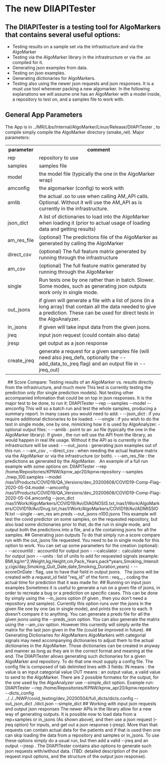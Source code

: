 # The new DllAPITester
## The DllAPITester is a testing tool for AlgoMarkers that contains several useful options:
- Testing results on a sample set via the infrastructure and via the AlgoMarker
- Testing via the AlgoMarker library in the infrastructure or via the .so compiled for it.
- Generating json examples from data.
- Testing on json examples.
- Generating dictionaries for AlgoMarkers.
- Testing also using the newer json requests and json responses.
It is a must use tool whenever packing a new algomarker.
In the following explanations we will assume one has an AlgoMarker with a model inside, a repository to test on, and a samples file to work with.
 
## General App Parameters
The App is in ../MR/Libs/Internal/AlgoMarker/Linux/Release/DllAPITester , to compile simply compile the AlgoMarker directory (smake_rel).
Major parameters:
 
<table><tbody>
<tr>
<th>parameter</th>
<th>comment</th>
</tr>
<tr>
<td>rep</td>
<td>repository to use</td>
</tr>
<tr>
<td>samples</td>
<td>samples file</td>
</tr>
<tr>
<td>model</td>
<td>the model file (typically the one in the AlgoMarker wrap)</td>
</tr>
<tr>
<td>amconfig</td>
<td>the algomarker (config) to work with</td>
</tr>
<tr>
<td>amlib</td>
<td>the actual .so to use when calling AM_API calls. Optional. Without it will use the AM_API as is currently in the infrastructure.</td>
</tr>
<tr>
<td>json_dict</td>
<td>A list of dictionaries to load into the AlgoMarker when loading it (prior to actual usage of loading data and getting results)</td>
</tr>
<tr>
<td>am_res_file</td>
<td>(optional) The predictions file of the AlgoMarker as generated by calling the AlgoMarker</td>
</tr>
<tr>
<td>direct_csv</td>
<td>(optional) The full feature matrix generated by running through the infrastructure</td>
</tr>
<tr>
<td>am_csv</td>
<td>(optional) The full feature matrix generated by running through the AlgoMarker</td>
</tr>
<tr>
<td>single</td>
<td>Run tests one by one rather than in batch. Slower. Some modes, such as generating json outputs work only in single mode.</td>
</tr>
<tr>
<td>out_jsons</td>
<td>if given will generate a file with a list of jsons (in a long array) that contain all the data needed to give a prediction. These can be used for direct tests in the AlgoAnalyzer.</td>
</tr>
<tr>
<td>in_jsons</td>
<td>if given will take input data from the given jsons.</td>
</tr>
<tr>
<td>jreq</td>
<td>input json request (could contain also data)</td>
</tr>
<tr>
<td>jresp</td>
<td>get output as a json response</td>
</tr>
<tr>
<td>create_jreq</td>
<td>generate a request for a given samples file (will need also jreq_defs, optionally the --add_data_to_jreq flag) and an output file in --jreq_out)</td>
</tr>
</tbody></table>
 
## Score Compare: Testing results of an AlgoMarker vs. results directly from the infrastructure, and much more
This test is currently testing the prediction only (for single prediction models). Not testing other accompanied infomation that could be on top in json responses.
It is the major test to be done, to run it:
DllAPITester --rep <rep> --samples <samples file> --model <model file> --amconfig <algomarker config file>
This will so a batch run and test the whole samples, producing a summary report.
In many cases you would need to add:
- --json_dict <list of dictionaries> : if you require additional dictionaries to be loaded.
- --single : if you wish to do the test in single mode, one by one, mimicking how it is used by AlgoAnalyzer.
- optional output files:
  - --amlib <lib> : point to an .so file (typically the one in the AlgoMarker library). If given , the run will use the API from the library, as would happen in real life usage. Without it the API as is currently in the infrastructure will be used.
  - --out_jsons <output file> : generating json examples out of this run.
  - --am_csv <file> , --direct_csv <file> : when needing the actual feature matrix via the AlgoMarker or via the infrastructure (or both).
  - --am_res_file : the predictions as generated by the AlgoMarker.
 
An example of a full run example with some options on:
DllAPITester --rep /home/Repositories/KPNW/kpnw_apr20/kpnw.repository --samples ./nwp_100.samples --model /nas1/Products/COVID19/QA_Versions/dev_20200608/COVID19-Comp-Flag-2020-05-04.model --amconfig /nas1/Products/COVID19/QA_Versions/dev_20200608/COVID19-Comp-Flag-2020-05-04.amconfig --json_dict /nas1/Work/AlgoMarkers/COVID19/Avi/DIAGNOSIS.txt,/nas1/Work/AlgoMarkers/COVID19/Avi/Drug.txt,/nas1/Work/AlgoMarkers/COVID19/Avi/ADMISSION.txt --single --am_res am.preds --out_jsons n100.jsons
This example will test the covid predictor on some samples, on the requested repository, but also load some dictionaries prior to that, do the run in single mode, and output both the predictions into a file, and a file containing jsons for all the samples.
## Generating json outputs
To do that simply run a score compare run with the out_jsons file requested. You need to be in single mode for this option to work.
You can set up some parameters for the creation (optional):
- 
--accountId <arg> :  accountId for output json
- 
--calculator <arg> :  calculator name for output json
- 
--units <arg> : list of units to add for requested signals (example: BMI,kg/m^2,Weight,kg,Height,cm,Pack_Years,pack*years,Smoking_Intensity,cigs/day,Smoking_Quit_Date,date,Smoking_Duration,years)
- 
--scoreOnDate : flag, use to have that field in output jsons.
 
The jsons will be created with a request_id field "req_id" of the form : req_<pid>_<time for prediction> , coding the actual time for prediction that it was made for.
## Running on input json examples
Sometimes it is useful to generate a run on a given file of jsons, in order to recreate a bug or a prediction on specific cases.
This can be done by simply using the --in_jsons option (if given , then you don't need a repository and samples).
Currently this option runs over the jsons in the given file one by one (as in single mode), and prints the score to each. It doesn't compare it to anything.
You can generate a preds file for all the given jsons using the --preds_json <file> option.
You can also generate the matrix using the --am_csv option. However this currently will simply write the matrix for the last json given in the file (could be improved in future).
## Generating Dictionaries for AlgoMarkers
AlgoMarkers with categorial signals may need accompanying dictionaries to adjust them to the actual dictionaries in the AlgoMarker.
Those dictionaries can be created in anyway and manner as long as they are in the correct format and meaning at the end.
The DllAPITester allows generating such dictionaries for a given AlgoMarker and repository.
To do that one must supply a config file. The config file is composed of tab delimited lines with 3 fields:
<signal> <IN or OUT> <categorial value>
IN means : the value is an input categorial value
OUT means : an output value, a valid value to send to the AlgoMarker.
There are 2 possible formates for the output, for the one used by the AlgoAnalyzer use --simple_dict option.
Example run:
DllAPITester --rep /home/Repositories/KPNW/kpnw_apr20/kpnw.repository --dicts_config ../../../NWP/covid_testing/dev_20200504/full_dicts/dicts.config --out_json_dict ./dict.json --simple_dict
## Working with input json requests and output json responses
The newer APIs in the library allow for a new way of generating outputs. It is possible now to load data from a rep+samples or in_jsons (As shown above), and then use a json request (–jreq option) for inputs, and get out a json response (–jresp). More than that: requests can contain actual data for the patients and if that is used then one can skip loading the data from a repository and samples or in_jsons.
To use these options simply do a usual run, but then add a valid --jreq <json request file> and an output --jresp <output response>.
The DllAPITester contains also options to generate such json requests with/without data.
(TBD: detailed description of the json request input options, and the structure of the output json response).
 
 
 
 
 
 
 
 
 
